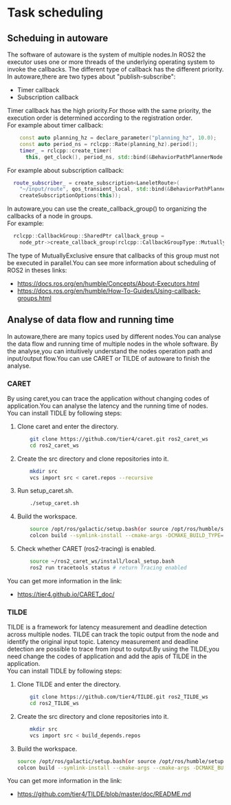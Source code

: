 # Task scheduling

## Scheduing in autoware

The software of autoware is the system of multiple nodes.In ROS2 the executor uses one or more threads of the underlying operating system to invoke the callbacks. The different type of callback has the different priority.  
In autoware,there are two types about "publish-subscribe":

- Timer callback
- Subscription callback

Timer callback has the high priority.For those with the same priority, the execution order is determined according to the registration order.  
For example about timer callback:

```C++
    const auto planning_hz = declare_parameter("planning_hz", 10.0);
    const auto period_ns = rclcpp::Rate(planning_hz).period();
    timer_ = rclcpp::create_timer(
      this, get_clock(), period_ns, std::bind(&BehaviorPathPlannerNode::run, this));
```

For example about subscription callback:

```C++
  route_subscriber_ = create_subscription<LaneletRoute>(
    "~/input/route", qos_transient_local, std::bind(&BehaviorPathPlannerNode::onRoute, this, _1),
    createSubscriptionOptions(this));
```

In autoware,you can use the create_callback_group() to organizing the callbacks of a node in groups.  
For example:

```C++
  rclcpp::CallbackGroup::SharedPtr callback_group =
    node_ptr->create_callback_group(rclcpp::CallbackGroupType::MutuallyExclusive);
```

The type of MutuallyExclusive ensure that callbacks of this group must not be executed in parallel.You can see more information about scheduling of ROS2 in theses links:

- <https://docs.ros.org/en/humble/Concepts/About-Executors.html>
- <https://docs.ros.org/en/humble/How-To-Guides/Using-callback-groups.html>

## Analyse of data flow and running time

In autoware,there are many topics used by different nodes.You can analyse the data flow and running time of multiple nodes in the whole software. By the analyse,you can intuitively understand the nodes operation path and input/output flow.You can use CARET or TILDE of autoware to finish the analyse.

### CARET

By using caret,you can trace the application without changing codes of application.You can analyse the latency and the running time of nodes.  
You can install TIDLE by following steps:

1. Clone caret and enter the directory.

   ```bash
       git clone https://github.com/tier4/caret.git ros2_caret_ws
       cd ros2_caret_ws
   ```

2. Create the src directory and clone repositories into it.

   ```bash
       mkdir src
       vcs import src < caret.repos --recursive
   ```

3. Run setup_caret.sh.

   ```bash
       ./setup_caret.sh
   ```

4. Build the workspace.

   ```bash
       source /opt/ros/galactic/setup.bash(or source /opt/ros/humble/setup.bash)
       colcon build --symlink-install --cmake-args -DCMAKE_BUILD_TYPE=Release
   ```

5. Check whether CARET (ros2-tracing) is enabled.

   ```bash
       source ~/ros2_caret_ws/install/local_setup.bash
       ros2 run tracetools status # return Tracing enabled
   ```

You can get more information in the link:

- <https://tier4.github.io/CARET_doc/>

### TILDE

TILDE is a framework for latency measurement and deadline detection across multiple nodes. TILDE can track the topic output from the node and identify the original input topic. Latency measurement and deadline detection are possible to trace from input to output.By using the TILDE,you need change the codes of application and add the apis of TILDE in the application.  
You can install TIDLE by following steps:

1. Clone TILDE and enter the directory.

   ```bash
       git clone https://github.com/tier4/TILDE.git ros2_TILDE_ws
       cd ros2_TILDE_ws
   ```

2. Create the src directory and clone repositories into it.

   ```bash
       mkdir src
       vcs import src < build_depends.repos
   ```

3. Build the workspace.

   ```bash
   source /opt/ros/galactic/setup.bash(or source /opt/ros/humble/setup.bash)
   colcon build --symlink-install --cmake-args --cmake-args -DCMAKE_BUILD_TYPE=Release
   ```

You can get more information in the link:

- <https://github.com/tier4/TILDE/blob/master/doc/README.md>
